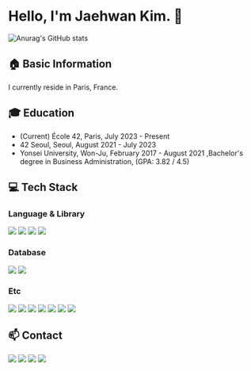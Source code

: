 # Hello, I'm Jaehwan Kim. 👋

![Anurag's GitHub stats](https://github-readme-stats.vercel.app/api?username=ManOfDemosan&show_icons=true&theme=radical)

## 🏠 Basic Information

I currently reside in Paris, France.

## 🎓 Education

- (Current) École 42, Paris, July 2023 - Present
- 42 Seoul, Seoul, August 2021 - July 2023
- Yonsei University, Won-Ju, February 2017 - August 2021 ,Bachelor's degree in Business Administration, (GPA: 3.82 / 4.5)

## 💻 Tech Stack
### Language & Library
<a href="https://www.learn-c.org/" target="_blank"><img src="https://img.shields.io/badge/C-00599C?style=flat-square&logo=c&logoColor=white"/></a>
<a href="https://www.cplusplus.com/" target="_blank"><img src="https://img.shields.io/badge/C++-00599C?style=flat-square&logo=c%2B%2B&logoColor=white"/></a>
<a href="https://www.typescriptlang.org/" target="_blank"><img src="https://img.shields.io/badge/TypeScript-007ACC?style=flat-square&logo=typescript&logoColor=white"/></a>
<a href="https://nestjs.com/" target="_blank"><img src="https://img.shields.io/badge/NestJS-E0234E?style=flat-square&logo=nestjs&logoColor=white"/></a>

### Database
<a href="https://www.postgresql.org/" target="_blank"><img src="https://img.shields.io/badge/PostgreSQL-336791?style=flat-square&logo=postgresql&logoColor=white"/></a>
<a href="https://www.docker.com/" target="_blank"><img src="https://img.shields.io/badge/Docker-2496ED?style=flat-square&logo=docker&logoColor=white"/></a>

### Etc
<a href="https://linux.org/" target="_blank"><img src="https://img.shields.io/badge/Linux-FCC624?style=flat-square&logo=linux&logoColor=black"/></a>
<a href="https://github.com/" target="_blank"><img src="https://img.shields.io/badge/GitHub-181717?style=flat-square&logo=github&logoColor=white"/></a>
<a href="https://www.vim.org/" target="_blank"><img src="https://img.shields.io/badge/Vim-019733?style=flat-square&logo=vim&logoColor=white"/></a>
<a href="https://www.postman.com/" target="_blank"><img src="https://img.shields.io/badge/Postman-FF6C37?style=flat-square&logo=postman&logoColor=white"/></a>
<a href="https://code.visualstudio.com/" target="_blank"><img src="https://img.shields.io/badge/VSCode-007ACC?style=flat-square&logo=visual%20studio%20code&logoColor=white"/></a>
<a href="https://ubuntu.com/" target="_blank"><img src="https://img.shields.io/badge/Ubuntu-E95420?style=flat-square&logo=ubuntu&logoColor=white"/></a>
<a href="https://www.figma.com/" target="_blank"><img src="https://img.shields.io/badge/Figma-F24E1E?style=flat-square&logo=figma&logoColor=white"/></a>

## 📫 Contact
<a href="mailto:hwanee0000@gmail.com" target="_blank"><img src="https://img.shields.io/badge/Email-D14836?style=flat-square&logo=gmail&logoColor=white"/></a>
<a href="https://www.linkedin.com/in/jaehwankim-jaehwkim" target="_blank"><img src="https://img.shields.io/badge/LinkedIn-0077B5?style=flat-square&logo=linkedin&logoColor=white"/></a>
<a href="https://www.instagram.com/woghksdl/" target="_blank"><img src="https://img.shields.io/badge/Instagram-E4405F?style=flat-square&logo=instagram&logoColor=white"/></a>
<a href="https://blog.naver.com/hwanee0000" target="_blank"><img src="https://img.shields.io/badge/Naver_Blog-03C75A?style=flat-square&logo=naver&logoColor=white"/></a>



